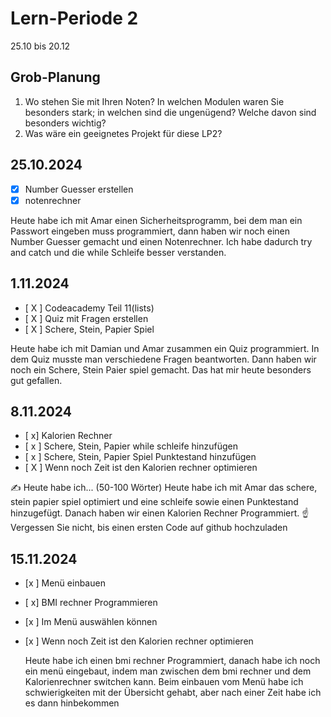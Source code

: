 # Lern-Periode 2

25.10 bis 20.12

## Grob-Planung

1. Wo stehen Sie mit Ihren Noten? In welchen Modulen waren Sie besonders stark; in welchen sind die ungenügend? Welche davon sind besonders wichtig?
4. Was wäre ein geeignetes Projekt für diese LP2?

## 25.10.2024

- [x] Number Guesser erstellen
- [x] notenrechner

Heute habe ich mit Amar einen Sicherheitsprogramm, bei dem man ein Passwort eingeben muss programmiert, dann haben wir noch einen Number Guesser gemacht und einen Notenrechner. Ich habe dadurch try and catch und die while Schleife besser verstanden. 




## 1.11.2024

- [ X ] Codeacademy Teil 11(lists)
- [ X ] Quiz mit Fragen erstellen
- [ X ] Schere, Stein, Papier Spiel


Heute habe ich mit Damian und Amar zusammen ein Quiz programmiert. In dem Quiz musste man verschiedene Fragen beantworten. Dann haben wir noch ein Schere, Stein Paier spiel gemacht. Das hat mir heute besonders gut gefallen. 


## 8.11.2024

- [ x] Kalorien Rechner
- [ x ] Schere, Stein, Papier while schleife hinzufügen
- [ x ] Schere, Stein, Papier Spiel Punktestand hinzufügen
- [ X ] Wenn noch Zeit ist den Kalorien rechner optimieren

✍️ Heute habe ich... (50-100 Wörter)
Heute habe ich mit Amar das schere, stein papier spiel optimiert und eine schleife sowie einen Punktestand hinzugefügt. Danach haben wir einen Kalorien Rechner Programmiert.
☝️ Vergessen Sie nicht, bis einen ersten Code auf github hochzuladen

## 15.11.2024

- [x ] Menü einbauen
- [ x] BMI rechner Programmieren
- [x ] Im Menü auswählen können
- [x ] Wenn noch Zeit ist den Kalorien rechner optimieren

  Heute habe ich einen bmi rechner Programmiert, danach habe ich noch ein menü eingebaut, indem man zwischen dem bmi rechner und dem Kalorienrechner switchen kann. Beim einbauen vom Menü habe ich schwierigkeiten mit der Übersicht gehabt, aber nach einer Zeit habe ich es dann hinbekommen

